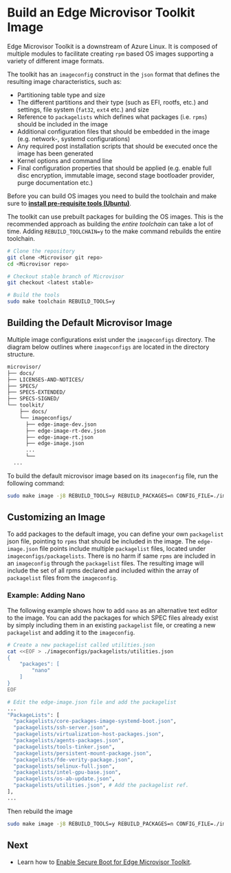 # Build an Edge Microvisor Toolkit Image

Edge Microvisor Toolkit is a downstream of Azure Linux. It is composed of multiple modules to
facilitate creating `rpm` based OS images supporting a variety of different image formats.

The toolkit has an `imageconfig` construct in the `json` format that defines the resulting
image characteristics, such as:

- Partitioning table type and size
- The different partitions and their type (such as EFI, rootfs, etc.) and settings, file system (`fat32`, `ext4` etc.) and size
- Reference to `packagelists` which defines what packages (i.e. `rpms`) should be included in the image
- Additional configuration files that should be embedded in the image (e.g. network-, systemd configurations)
- Any required post installation scripts that should be executed once the image has been generated
- Kernel options and command line
- Final configuration properties that should be applied (e.g. enable full disc encryption, immutable image, second stage bootloader provider, purge documentation etc.)


Before you can build OS images you need to build the toolchain and make sure to
[**install pre-requisite tools (Ubuntu)**](../../toolkit/docs/building/prerequisites-ubuntu.md).

The toolkit can use prebuilt packages for building the OS images. This is the recommended
approach as building the *entire toolchain* can take a lot of time. Adding
`REBUILD_TOOLCHAIN=y` to the make command rebuilds the entire toolchain.

```bash
# Clone the repository
git clone <Microvisor git repo>
cd <Microvisor repo>

# Checkout stable branch of Microvisor
git checkout <latest stable>

# Build the tools
sudo make toolchain REBUILD_TOOLS=y
```

## Building the Default Microvisor Image

Multiple image configurations exist under the `imageconfigs` directory. The diagram below
outlines where `imageconfigs` are located in the directory structure.

```bash
microvisor/
├── docs/
├── LICENSES-AND-NOTICES/
├── SPECS/
├── SPECS-EXTENDED/
├── SPECS-SIGNED/
└── toolkit/
    ├── docs/
    └── imageconfigs/
      ├── edge-image-dev.json
      ├── edge-image-rt-dev.json
      ├── edge-image-rt.json
      ├── edge-image.json
      ...
      └──
  ...
```

To build the default microvisor image based on its `imageconfig` file, run the following command:

```bash
sudo make image -j8 REBUILD_TOOLS=y REBUILD_PACKAGES=n CONFIG_FILE=./imageconfigs/edge-image.json
```

## Customizing an Image

To add packages to the default image, you can define your own `packagelist` json file, pointing
to `rpms` that should be included in the image. The `edge-image.json` file points include
multiple `packagelist` files, located under `imageconfigs/packagelists`. There is no harm if
same `rpms` are included in an `imageconfig` through the `packagelist` files. The resulting
image will include the set of all rpms declared and included within the array of `packagelist`
files from the `imageconfig`.

### Example: Adding Nano

The following example shows how to add `nano` as an alternative text editor to the image.
You can add the packages for which SPEC files already exist by simply including them in an
existing `packagelist` file, or creating a new `packagelist` and adding it to the `imageconfig`.


```bash
# Create a new packagelist called utilities.json
cat <<EOF > ./imageconfigs/packagelists/utilities.json
{
    "packages": [
        "nano"
    ]
}
EOF

# Edit the edge-image.json file and add the packagelist
...
"PackageLists": [
  "packagelists/core-packages-image-systemd-boot.json",
  "packagelists/ssh-server.json",
  "packagelists/virtualization-host-packages.json",
  "packagelists/agents-packages.json",
  "packagelists/tools-tinker.json",
  "packagelists/persistent-mount-package.json",
  "packagelists/fde-verity-package.json",
  "packagelists/selinux-full.json",
  "packagelists/intel-gpu-base.json",
  "packagelists/os-ab-update.json",
  "packagelists/utilities.json", # Add the packagelist ref.
],
...
```

Then rebuild the image

```bash
sudo make image -j8 REBUILD_TOOLS=y REBUILD_PACKAGES=n CONFIG_FILE=./imageconfigs/edge-image.json
```

## Next

- Learn how to [Enable Secure Boot for Edge Microvisor Toolkit](sb-howto.md).
